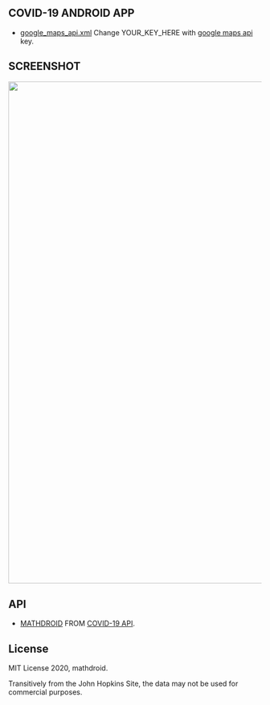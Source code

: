 ## COVID-19 ANDROID APP
- [google_maps_api.xml](https://github.com/sqayner/a-covid19-app/blob/master/app/src/debug/res/values/google_maps_api.xml) Change YOUR_KEY_HERE with [google maps api](https://console.developers.google.com/apis/library/maps-android-backend.googleapis.com) key.


## SCREENSHOT
<div align="center">
    <img width="1000" src="https://github.com/sqayner/a-covid19-app/blob/master/covid19thumbnail.png">  
</div>

## API
- [MATHDROID](https://github.com/mathdroid) FROM [COVID-19 API](https://github.com/mathdroid/covid-19-api).

## License
MIT License 2020, mathdroid.

Transitively from the John Hopkins Site, the data may not be used for commercial purposes.